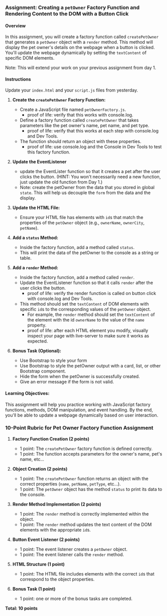 ### Assignment: Creating a `petOwner` Factory Function and Rendering Content to the DOM with a Button Click

#### Overview
In this assignment, you will create a factory function called `createPetOwner` that generates a `petOwner` object with a `render` method. This method will display the pet owner's details on the webpage when a button is clicked. You'll update the webpage dynamically by setting the `textContent` of specific DOM elements.

Note: This will extend your work on your previous assignment from day 1.

#### Instructions

Update your `index.html` and your `script.js` files from yesterday.

1. **Create the `createPetOwner` Factory Function:**
   - Create a JavaScript file named `petOwnerFactory.js`.
     - proof of life: verify that this works with console.log.
   - Define a factory function called `createPetOwner` that takes parameters like the pet owner's name, pet name, and pet type.
     - proof of life: verify that this works at each step with console.log and Dev Tools.
   - The function should return an object with these properties.
     - proof of life: use console.log and the Console in Dev Tools to test this factory function.

2. **Update the EventListener**
   - update the EventLister function so that it creates a pet after the user clicks the button. (HINT: You won't necessarily need a new function, just update the old function from Day 1.)
   - Note: create the petOwner from the data that you stored in global `state`. This will help us decouple the `form` from the data and the display.

3. **Update the HTML File:**
   - Ensure your HTML file has elements with `id`s that match the properties of the `petOwner` object (e.g., `ownerName`, `ownerCity`, `petName`).

4. **Add a `status` Method:**
   - Inside the factory function, add a method called `status`.
   - This will print the data of the petOwner to the console as a string or table.

5. **Add a `render` Method:**
   - Inside the factory function, add a method called `render`.
   - Update the EventListener function so that it calls `render` after the user clicks the button.
     - proof of life: verify the render function is called on button click with console.log and Dev Tools.
   - This method should set the `textContent` of DOM elements with specific `id`s to the corresponding values of the `petOwner` object.
     - For example, the `render` method should set the `textContent` of the element with the id `ownerName` to the value of the `name` property.
     - proof of life: after each HTML element you modify, visually inspect your page with live-server to make sure it works as expected.

6. **Bonus Task (Optional):**
   - Use Bootstrap to style your form
   - Use Bootstrap to style the petOwner output with a card, list, or other Bootstrap component.
   - Hide the form when the petOwner is successfully created.
   - Give an error message if the form is not valid.

#### Learning Objectives:
This assignment will help you practice working with JavaScript factory functions, methods, DOM manipulation, and event handling. By the end, you'll be able to update a webpage dynamically based on user interaction.

### 10-Point Rubric for Pet Owner Factory Function Assignment

1. **Factory Function Creation (2 points)**  
   - 1 point: The `createPetOwner` factory function is defined correctly.
   - 1 point: The function accepts parameters for the owner's name, pet's name, etc...

2. **Object Creation (2 points)**  
   - 1 point: The `createPetOwner` function returns an object with the correct properties (`name`, `petName`, `petType`, etc...).
   - 1 point: The `petOwner` object has the method `status` to print its data to the console.

3. **Render Method Implementation (2 points)**  
   - 1 point: The `render` method is correctly implemented within the object.
   - 1 point: The `render` method updates the text content of the DOM elements with the appropriate `id`s.

4. **Button Event Listener (2 points)**  
   - 1 point: The event listener creates a `petOwner` object.
   - 1 point: The event listener calls the `render` method.

5. **HTML Structure (1 point)**  
   - 1 point: The HTML file includes elements with the correct `id`s that correspond to the object properties.

6. **Bonus Task (1 point)**  
   - 1 point: one or more of the bonus tasks are completed.

**Total: 10 points**